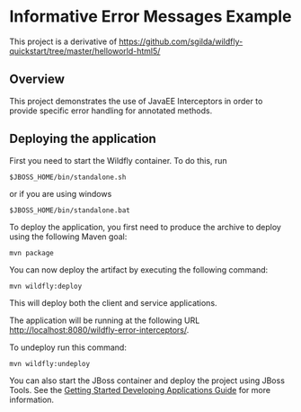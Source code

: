 Informative Error Messages Example
===================

This project is a derivative of <https://github.com/sgilda/wildfly-quickstart/tree/master/helloworld-html5/>

Overview
-----------

This project demonstrates the use of JavaEE Interceptors in order to provide specific error handling for annotated methods.

Deploying the application
-------------------------

First you need to start the Wildfly container. To do this, run

    $JBOSS_HOME/bin/standalone.sh

or if you are using windows

    $JBOSS_HOME/bin/standalone.bat

To deploy the application, you first need to produce the archive to deploy using
the following Maven goal:

    mvn package

You can now deploy the artifact by executing the following command:

    mvn wildfly:deploy

This will deploy both the client and service applications.

The application will be running at the following URL <http://localhost:8080/wildfly-error-interceptors/>.

To undeploy run this command:

    mvn wildfly:undeploy

You can also start the JBoss container and deploy the project using JBoss Tools. See the
<a href="https://github.com/wildfly/quickstart/guide/Introduction/" title="Getting Started Developing Applications Guide">Getting Started Developing Applications Guide</a>
for more information.


